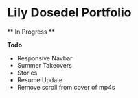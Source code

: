 # Lily Dosedel Portfolio

** In Progress **

**Todo**
- Responsive Navbar
- Summer Takeovers
- Stories
- Resume Update
- Remove scroll from cover of mp4s